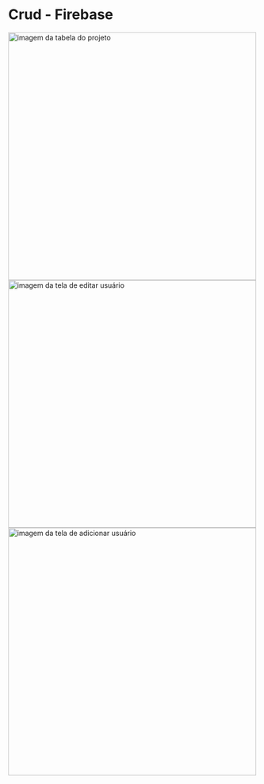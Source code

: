 <h1>Crud - Firebase</h1>

<img style="width: 500px" src="https://user-images.githubusercontent.com/86391973/168941315-42ee5e6b-3aa2-46f0-86fa-0351668d96d2.png" alt="imagem da tabela do projeto" />
<img style="width: 500px" src="https://user-images.githubusercontent.com/86391973/168941568-f3b06e7e-7584-43a4-83d5-328feb546d00.png" alt="imagem da tela de editar usuário" />
<img style="width: 500px" src="https://user-images.githubusercontent.com/86391973/168941711-58f934fe-af88-494a-b519-61850be7fcb4.png" alt="imagem da tela de adicionar usuário" />
